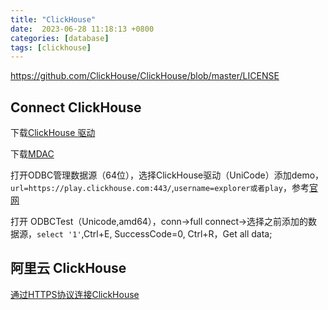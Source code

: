 ```yaml
---
title: "ClickHouse"
date:  2023-06-28 11:18:13 +0800
categories: [database]
tags: [clickhouse]
---
```


https://github.com/ClickHouse/ClickHouse/blob/master/LICENSE


##  Connect ClickHouse

下载[ClickHouse 驱动](https://github.com/ClickHouse/clickhouse-odbc)

下载[MDAC](https://www.microsoft.com/en-us/download/details.aspx?id=21995)

打开ODBC管理数据源（64位），选择ClickHouse驱动（UniCode）添加demo，`url=https://play.clickhouse.com:443/`,`username=explorer或者play`，参考[官网](https://clickhouse.com/docs/zh/getting-started/playground)

打开 ODBCTest（Unicode,amd64），conn->full connect->选择之前添加的数据源，`select '1'`,Ctrl+E, SuccessCode=0, Ctrl+R，Get all data;


##  阿里云 ClickHouse

[通过HTTPS协议连接ClickHouse](https://help.aliyun.com/document_detail/393349.html?spm=a2c4g.300433.0.0.38ed2fcbnaJyYY)

